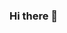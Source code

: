 ### Hi there 👋

<!--
**SirIsaiah/SirIsaiah** is a ✨ _special_ ✨ repository because its `README.md` (this file) appears on your GitHub profile.

Here are some ideas to get you started:

- 🔭 I’m currently working on GitHub 
- 🌱 I’m currently learning stuff
- 👯 I’m looking to collaborate on Jason 
- 🤔 I’m looking for help with your mom
- 💬 Ask me about random
- 📫 How to reach me: 9032150584
- 😄 Pronouns: ...
- ⚡ Fun fact: lol
-->
